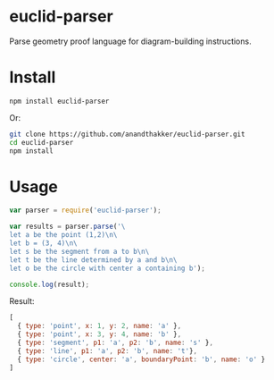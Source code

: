 euclid-parser
=============

Parse geometry proof language for diagram-building instructions.

# Install

`npm install euclid-parser`

Or:

```bash
git clone https://github.com/anandthakker/euclid-parser.git
cd euclid-parser
npm install
```

# Usage

```javascript
var parser = require('euclid-parser');

var results = parser.parse('\
let a be the point (1,2)\n\
let b = (3, 4)\n\
let s be the segment from a to b\n\
let t be the line determined by a and b\n\
let o be the circle with center a containing b');

console.log(result);
```

Result:

```javascript
[
  { type: 'point', x: 1, y: 2, name: 'a' },
  { type: 'point', x: 3, y: 4, name: 'b' },
  { type: 'segment', p1: 'a', p2: 'b', name: 's' },
  { type: 'line', p1: 'a', p2: 'b', name: 't'},
  { type: 'circle', center: 'a', boundaryPoint: 'b', name: 'o' }
]
```
